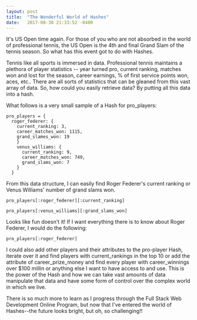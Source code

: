 ```yaml
---
layout: post
title:  "The Wonderful World of Hashes"
date:   2017-08-30 21:33:52 -0400
---
```



It's US Open time again.  For those of you who are not absorbed in the world of professional tennis, the US Open is the 4th and final Grand Slam of the tennis season.  So what has this event got to do with Hashes.

Tennis like all sports is immersed in data.  Professional tennis maintains a plethora of player statistics -- year turned pro, current ranking, matches won and lost for the season, career earnings, % of first service points won, aces, etc..  There are all sorts of statistics that can be gleaned from this vast array of data.  So, how could you easily retrieve data?  By putting all this data into a hash.

What follows is a very small sample of a Hash for pro_players: 

```
pro_players = { 
  roger_federer: { 
    current_ranking: 3, 
    career_matches_won: 1115, 
    grand_slames_won: 19 
    } 
    venus_williams: { 
      current_ranking: 9, 
      career_matches_won: 749, 
      grand_slams_won: 7 
    } 
  }
```


From this data structure, I can easily find Roger Federer's current ranking or Venus Williams' number of grand slams won.

```
pro_players[:roger_federer][:current_ranking]  

pro_players[:venus_williams][:grand_slams_won]
```

Looks like fun doesn't it!  If I want everything there is to know about Roger Federer, I would do the following:

```
pro_players[:roger_federer]
```
I could also add other players and their attributes to the pro-player Hash, iterate over it and find players with current_rankings in the top 10 or add the attribute of career_prize_money and find every player with career_winnings over $100 millin or anything else I want to have access to and use.  This is the power of the Hash and how we can take vast amounts of data manipulate that data and have some form of control over the complex world in which we live.

There is so much more to learn as I progress through the Full Stack Web Development Online Program,  but now that I've entered the world of Hashes--the future looks bright, but oh, so challenging!!


